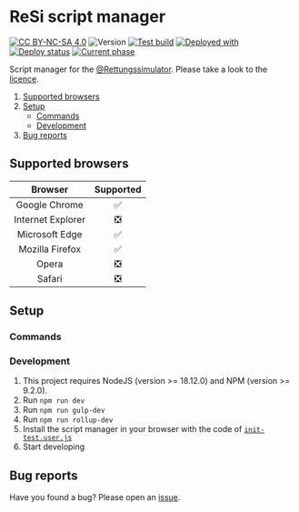 # ReSi script manager

[![CC BY-NC-SA 4.0][cc-by-nc-sa-shield]][cc-by-nc-sa] ![Version](https://img.shields.io/github/package-json/v/thekeineahnung/resi-script-manager/dev?style=flat-square&label=Version)
[![Test build](https://img.shields.io/github/actions/workflow/status/thekeineahnung/resi-script-manager/testBuild.yml?branch=dev&style=flat-square)](https://img.shields.io/github/actions/workflow/status/thekeineahnung/resi-script-manager/testBuild.yml?branch=dev&style=flat-square) [![Deployed with](https://img.shields.io/badge/Deployed%20with-FTP%20DEPLOY%20ACTION-%3CCOLOR%3E?style=flat-square&color=informational)](https://github.com/SamKirkland/FTP-Deploy-Action) [![Deploy status](https://img.shields.io/github/actions/workflow/status/thekeineahnung/resi-script-manager/deployToServer.yml?branch=dev&style=flat-square&label=Deploy%20status)](https://img.shields.io/github/actions/workflow/status/thekeineahnung/resi-script-manager/deployToServer.yml?branch=dev&style=flat-square&label=Deploy%20status) [![Current phase](https://shields.io/static/v1?label=Phase&message=Public%20beta&color=darkorange&style=flat-square)](https://shields.io/static/v1?label=Phase&message=Public%20beta&color=darkorange&style=flat-square)

Script manager for the [@Rettungssimulator](https://github.com/Rettungssimulator/). Please take a look to the [licence](https://github.com/TheKeineAhnung/resi-script-manager/blob/main/LICENCE.md).

1. [Supported browsers](#supported-browsers)
1. [Setup](#setup)
   - [Commands](#commands)
   - [Development](#development)
1. [Bug reports](#bug-reports)

## Supported browsers

|      Browser      | Supported |
| :---------------: | :-------: |
|   Google Chrome   |    ✅     |
| Internet Explorer |    ❎     |
|  Microsoft Edge   |    ✅     |
|  Mozilla Firefox  |    ✅     |
|       Opera       |    ❎     |
|      Safari       |    ❎     |

## Setup

### Commands

### Development

1. This project requires NodeJS (version >= 18.12.0) and NPM (version >= 9.2.0).
1. Run `npm run dev`
1. Run `npm run gulp-dev`
1. Run `npm run rollup-dev`
1. Install the script manager in your browser with the code of [`init-test.user.js`](https://github.com/TheKeineAhnung/resi-script-manager/blob/main/init-test.user.js)
1. Start developing

## Bug reports

Have you found a bug? Please open an [issue](https://github.com/TheKeineAhnung/resi-script-manager/issues/new?assignees=&labels=bug&template=bug_report.md).

[cc-by-nc-sa]: http://creativecommons.org/licenses/by-nc-sa/4.0/
[cc-by-nc-sa-image]: https://licensebuttons.net/l/by-nc-sa/4.0/88x31.png
[cc-by-nc-sa-shield]: https://img.shields.io/badge/License-CC%20BY--NC--SA%204.0-yellow.svg?style=flat-square
